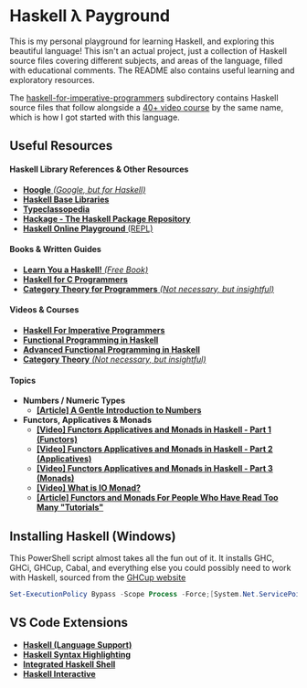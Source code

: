 # Haskell λ Payground 
This is my personal playground for learning Haskell, and exploring this beautiful language! This isn't an actual project, just a collection of Haskell source files covering different subjects, and areas of the language, filled with educational comments. The README also contains useful learning and exploratory resources. 

The [haskell-for-imperative-programmers](/source/haskell-for-imperative-programmers/) subdirectory contains Haskell source files that follow alongside a [40+ video course](https://www.youtube.com/watch?v=Vgu82wiiZ90&list=PLe7Ei6viL6jGp1Rfu0dil1JH1SHk9bgDV&index=1) by the same name, which is how I got started with this language. 

## Useful Resources 
#### Haskell Library References & Other Resources
* [**Hoogle** _(Google, but for Haskell)_](https://hoogle.haskell.org/)
* [**Haskell Base Libraries**](https://hackage.haskell.org/package/base)
* [**Typeclassopedia**](https://wiki.haskell.org/Typeclassopedia)
* [**Hackage - The Haskell Package Repository**](https://hackage.haskell.org/)
* [**Haskell Online Playground** (REPL)](https://play-haskell.tomsmeding.com/play)

#### Books & Written Guides
* [**Learn You a Haskell!** _(Free Book)_](https://learnyouahaskell.github.io/)
* [**Haskell for C Programmers**](https://wiki.haskell.org/Haskell_Tutorial_for_C_Programmers)
* [**Category Theory for Programmers** _(Not necessary, but insightful)_](https://bartoszmilewski.com/2014/10/28/category-theory-for-programmers-the-preface/)

#### Videos & Courses
* [**Haskell For Imperative Programmers**](https://www.youtube.com/watch?v=Vgu82wiiZ90&list=PLe7Ei6viL6jGp1Rfu0dil1JH1SHk9bgDV)
* [**Functional Programming in Haskell**](https://www.youtube.com/watch?v=a0fPHkzK36I&list=PLF1Z-APd9zK7usPMx3LGMZEHrECUGodd3)
* [**Advanced Functional Programming in Haskell**](https://www.youtube.com/watch?v=-qhbNGghVfc&list=PLF1Z-APd9zK5uFc8FKr_di9bfsYv8-lbc)
* [**Category Theory** _(Not necessary, but insightful)_](https://www.youtube.com/watch?v=I8LbkfSSR58&list=PLbgaMIhjbmEnaH_LTkxLI7FMa2HsnawM_)

#### Topics
* **Numbers / Numeric Types**
  * [**[Article] A Gentle Introduction to Numbers**](https://www.haskell.org/tutorial/numbers.html)
* **Functors, Applicatives & Monads**
  * [**[Video] Functors Applicatives and Monads in Haskell - Part 1 (Functors)**](https://www.youtube.com/watch?v=xCut-QT2cpI)
  * [**[Video] Functors Applicatives and Monads in Haskell - Part 2 (Applicatives)**](https://www.youtube.com/watch?v=CNOff5LPKQI)
  * [**[Video] Functors Applicatives and Monads in Haskell - Part 3 (Monads)**](https://www.youtube.com/watch?v=f1Y7vLakykk)
  * [**[Video] What is IO Monad?**](https://www.youtube.com/watch?v=fCoQb-zqYDI)
  * [**[Article] Functors and Monads For People Who Have Read Too Many "Tutorials"**](http://www.jerf.org/iri/post/2958)

## Installing Haskell (Windows)
This PowerShell script almost takes all the fun out of it. It installs GHC, GHCi, GHCup, Cabal, and everything else you could possibly need to work with Haskell, sourced from the [GHCup website](https://www.haskell.org/ghcup/install/)
```powershell
Set-ExecutionPolicy Bypass -Scope Process -Force;[System.Net.ServicePointManager]::SecurityProtocol = [System.Net.ServicePointManager]::SecurityProtocol -bor 3072;Invoke-Command -ScriptBlock ([ScriptBlock]::Create((Invoke-WebRequest https://www.haskell.org/ghcup/sh/bootstrap-haskell.ps1 -UseBasicParsing))) -ArgumentList $true
```
## VS Code Extensions
* [**Haskell (Language Support)**](https://marketplace.visualstudio.com/items?itemName=haskell.haskell)
* [**Haskell Syntax Highlighting**](https://marketplace.visualstudio.com/items?itemName=justusadam.language-haskell)
* [**Integrated Haskell Shell**](https://marketplace.visualstudio.com/items?itemName=eriksik2.vscode-ghci)
* [**Haskell Interactive**](https://marketplace.visualstudio.com/items?itemName=rutger-de-jong.haskell-interactive)
